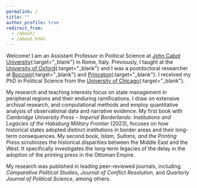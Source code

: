 ```yaml
---
permalink: /
title: ""
author_profile: true
redirect_from: 
  - /about/
  - /about.html
---
```


<!-- Google tag (gtag.js) -->
<script async src="https://www.googletagmanager.com/gtag/js?id=G-7DSN63Y1JH"></script>
<script>
  window.dataLayer = window.dataLayer || [];
  function gtag(){dataLayer.push(arguments);}
  gtag('js', new Date());

  gtag('config', 'G-7DSN63Y1JH');
</script>

Welcome! I am an Assistant Professor in Political Science at [John Cabot University](https://www.johncabot.edu/political-science-international-affairs/default.aspx){:target="_blank"} in Rome, Italy. Previously, I taught at the [University of Oxford](https://www.politics.ox.ac.uk){:target="_blank"} and I was a postdoctoral researcher at [Bocconi](https://www.unibocconi.eu/wps/wcm/connect/Bocconi/SitoPubblico_EN/Navigation+Tree/Home/){:target="_blank"} and [Princeton](https://politics.princeton.edu){:target="_blank"}. I received my PhD in Political Science from the [University of Chicago](https://political-science.uchicago.edu){:target="_blank"}.

My research and teaching interests focus on state management in peripheral regions and their enduring ramifications. I draw on extensive archival research, and computational methods and employ quantitative analysis of observational data and narrative evidence. My first book with <em>Cambridge University Press</em> – <em>Imperial Borderlands: Institutions and Legacies of the Habsburg Military Frontier</em> (2023), focuses on how historical states adopted distinct institutions in border areas and their long-term consequences. My second book, <em>Islam, Sultans, and the Printing Press</em> scrutinizes the historical disparities between the Middle East and the West. It specifically investigates the long-term legacies of the delay in the adoption of the printing press in the Ottoman Empire.

My research was published in leading peer-reviewed journals, including <em>Comparative Political Studies</em>, <em>Journal of Conflict Resolution</em>, and <em>Quarterly Journal of Political Science</em>, among others.
